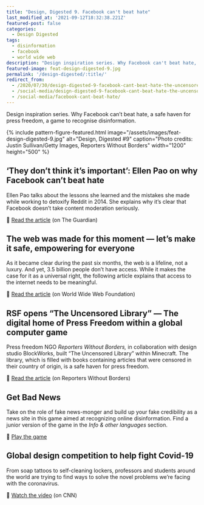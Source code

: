 ```yaml
---
title: "Design, Digested 9. Facebook can't beat hate"
last_modified_at: '2021-09-12T18:32:38.221Z'
featured-post: false
categories:
  - Design Digested
tags:
  - disinformation
  - facebook
  - world wide web
description: "Design inspiration series. Why Facebook can't beat hate, a safe haven for press freedom, a game to recognise disinformation."
featured-image: feat-design-digested-9.jpg
permalink: '/design-digested/:title/'
redirect_from:
  - /2020/07/30/design-digested-9-facebook-cant-beat-hate-the-uncensored-library-and-get-bad-news/
  - /social-media/design-digested-9-facebook-cant-beat-hate-the-uncensored-library-and-get-bad-news/
  - /social-media/facebook-cant-beat-hate/
---
```

<p class="lead">Design inspiration series. Why Facebook can’t beat hate, a safe haven for press freedom, a game to recognise disinformation.</p>

<!--more-->

{% include pattern-figure-featured.html image="/assets/images/feat-design-digested-9.jpg" alt="Design, Digested #9" caption="Photo credits: Justin Sullivan/Getty Images, Reporters Without Borders" width="1200" height="500" %}

## ‘They don’t think it’s important’: Ellen Pao on why Facebook can’t beat hate

Ellen Pao talks about the lessons she learned and the mistakes she made while working to detoxify Reddit in 2014. She explains why it’s clear that Facebook doesn’t take content moderation seriously.

<p class="detached">🔗 <a href="https://www.theguardian.com/media/2020/jul/21/ellen-pao-facebook-free-speech-hate-social-media" target="_blank" rel="noopener">Read the article</a> (on The Guardian)</p>

## The web was made for this moment — let’s make it safe, empowering for everyone

As it became clear during the past six months, the web is a lifeline, not a luxury. And yet, 3.5 billion people don’t have access. While it makes the case for it as a universal right, the following article explains that access to the internet needs to be meaningful.

<p class="detached">🔗 <a href="https://webfoundation.org/2020/07/the-web-was-made-for-this-moment-lets-make-it-safe-empowering-for-everyone/" target="_blank" rel="noopener">Read the article</a> (on World Wide Web Foundation)</p>

## RSF opens “The Uncensored Library” — The digital home of Press Freedom within a global computer game

Press freedom NGO _Reporters Without Borders,_ in collaboration with design studio BlockWorks, built “The Uncensored Library” within Minecraft. The library, which is filled with books containing articles that were censored in their country of origin, is a safe haven for press freedom.

<p class="detached">🔗 <a href="https://rsf.org/en/news/rsf-opens-uncensored-library-digital-home-press-freedom-within-global-computer-game" target="_blank" rel="noopener">Read the article</a> (on Reporters Without Borders)</p>

## Get Bad News

Take on the role of fake news-monger and build up your fake credibility as a news site in this game aimed at recognizing online disinformation. Find a junior version of the game in the _Info & other languages_ section.

<p class="detached">🔗 <a href="https://www.getbadnews.com/#intro" target="_blank" rel="noopener">Play the game</a></p>

## Global design competition to help fight Covid-19

From soap tattoos to self-cleaning lockers, professors and students around the world are trying to find ways to solve the novel problems we’re facing with the coronavirus.

<p class="detached">🔗 <a href="https://edition.cnn.com/videos/design/2020/06/05/grad-show-dubai-design-week-coronavirus-global-gateway-lon-orig.cnn" target="_blank" rel="noopener">Watch the video</a> (on CNN)</p>
